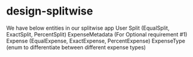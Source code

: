 # design-splitwise

We have below entities in our splitwise app
User
Split (EqualSplit, ExactSplit, PercentSplit)
ExpenseMetadata (For Optional requirement #1)
Expense (EqualExpense, ExactExpense, PercentExpense)
ExpenseType (enum to differentiate between different expense types)